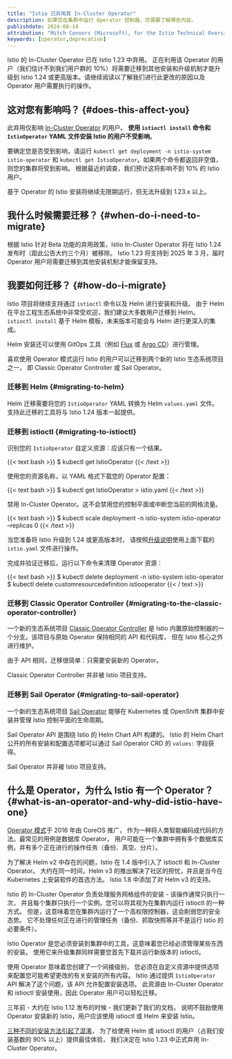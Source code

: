 ```yaml
---
title: "Istio 已弃用其 In-Cluster Operator"
description: 如果您在集群中运行 Operator 控制器，您需要了解哪些内容。
publishdate: 2024-08-14
attribution: "Mitch Connors (Microsoft), for the Istio Technical Oversight Committee; Translated by Wilson Wu (DaoCloud)"
keywords: [operator,deprecation]
---
```


Istio 的 In-Cluster Operator 已在 Istio 1.23 中弃用。
正在利用该 Operator 的用户（我们估计不到我们用户群的 10%）将需要迁移到其他安装和升级机制才能升级到
Istio 1.24 或更高版本。请继续阅读以了解我们进行此更改的原因以及 Operator 用户需要执行的操作。

## 这对您有影响吗？ {#does-this-affect-you}

此弃用仅影响 [In-Cluster Operator](https://archive.istio.io/v1.23/zh/docs/setup/install/operator/) 的用户。
**使用 <code>istioctl install</code> 命令和 `IstioOperator` YAML 文件安装 Istio 的用户不受影响**。

要确定您是否受到影响，请运行 `kubectl get deployment -n istio-system istio-operator`
和 `kubectl get IstioOperator`。如果两个命令都返回非空值，则您的集群将受到影响。
根据最近的调查，我们预计这将影响不到 10% 的 Istio 用户。

基于 Operator 的 Istio 安装将继续无限期运行，但无法升级到 1.23.x 以上。

## 我什么时候需要迁移？ {#when-do-i-need-to-migrate}

根据 Istio 针对 Beta 功能的弃用政策，Istio In-Cluster Operator
将在 Istio 1.24 发布时（距此公告大约三个月）被移除。
Istio 1.23 将支持到 2025 年 3 月，届时 Operator 用户将需要迁移到其他安装机制才能保留支持。

## 我要如何迁移？ {#how-do-i-migrate}

Istio 项目将继续支持通过 `istioctl` 命令以及 Helm 进行安装和升级。
由于 Helm 在平台工程生态系统中非常受欢迎，我们建议大多数用户迁移到 Helm。
`istioctl install` 基于 Helm 模板，未来版本可能会与 Helm 进行更深入的集成。

Helm 安装还可以使用 GitOps 工具（例如 [Flux](https://fluxcd.io/)
或 [Argo CD](https://argo-cd.readthedocs.io/)）进行管理。

喜欢使用 Operator 模式运行 Istio 的用户可以迁移到两个新的 Istio 生态系统项目之一，
即 Classic Operator Controller 或 Sail Operator。

### 迁移到 Helm {#migrating-to-helm}

Helm 迁移需要将您的 `IstioOperator` YAML 转换为 Helm `values.yaml` 文件。
支持此迁移的工具将与 Istio 1.24 版本一起提供。

### 迁移到 istioctl {#migrating-to-istioctl}

识别您的 `IstioOperator` 自定义资源：应该只有一个结果。

{{< text bash >}}
$ kubectl get IstioOperator
{{< /text >}}

使用您的资源名称，以 YAML 格式下载您的 Operator 配置：

{{< text bash >}}
$ kubectl get IstioOperator <name> > istio.yaml
{{< /text >}}

禁用 In-Cluster Operator。这不会禁用您的控制平面或中断您当前的网格流量。

{{< text bash >}}
$ kubectl scale deployment -n istio-system istio-operator –replicas 0
{{< /text >}}

当您准备将 Istio 升级到 1.24 或更高版本时，
请按照[升级说明](/zh/docs/setup/upgrade/canary/)使用上面下载的 `istio.yaml` 文件进行操作。

完成并验证迁移后，运行以下命令来清理 Operator 资源：

{{< text bash >}}
$ kubectl delete deployment -n istio-system istio-operator
$ kubectl delete customresourcedefinition istiooperator
{{< / text >}}

### 迁移到 Classic Operator Controller {#migrating-to-the-classic-operator-controller}

一个新的生态系统项目 [Classic Operator Controller](https://github.com/istio-ecosystem/classic-operator-controller)
是 Istio 内置原始控制器的一个分支。该项目与原始 Operator 保持相同的 API 和代码库，
但在 Istio 核心之外进行维护。

由于 API 相同，迁移很简单：只需要​​安装新的 Operator。

Classic Operator Controller 并非被 Istio 项目支持。

### 迁移到 Sail Operator {#migrating-to-sail-operator}

一个新的生态系统项目 [Sail Operator](https://github.com/istio-ecosystem/sail-operator)
能够在 Kubernetes 或 OpenShift 集群中安装并管理 Istio 控制平面的生命周期。

Sail Operator API 是围绕 Istio 的 Helm Chart API 构建的。
Istio 的 Helm Chart 公开的所有安装和配置选项都可以通过 Sail Operator CRD 的 `values:` 字段获得。

Sail Operator 并非被 Istio 项目支持。

## 什么是 Operator，为什么 Istio 有一个 Operator？ {#what-is-an-operator-and-why-did-istio-have-one}

[Operator 模式](https://kubernetes.io/zh-cn/docs/concepts/extend-kubernetes/operator/)于 2016 年由 CoreOS 推广，
作为一种将人类智能编码成代码的方法。最常见的用例是数据库 Operator，
用户可能在一个集群中拥有多个数据库实例，并有多个正在进行的操作任务（备份、真空、分片）。

为了解决 Helm v2 中存在的问题，Istio 在 1.4 版中引入了 istioctl 和 In-Cluster Operator。
大约在同一时间，Helm v3 的推出解决了社区的担忧，并且是当今在 Kubernetes 上安装软件的首选方法。
Istio 1.8 中添加了对 Helm v3 的支持。

Istio 的 In-Cluster Operator 负责处理服务网格组件的安装 - 该操作通常只执行一次，
并且每个集群只执行一个实例。您可以将其视为在集群内运行 istioctl 的一种方式。
但是，这意味着您在集群内运行了一个高权限控制器，这会削弱您的安全态势。
它不处理任何正在进行的管理任务（备份、抓取快照等并不是运行 Istio 的必要条件）。

Istio Operator 是您必须安装到集群中的工具，这意味着您已经必须管理某些东西的安装。
使用它来升级集群同样需要您首先下载并运行新版本的 istioctl。

使用 Operator 意味着您创建了一个间接级别，
您必须在自定义资源中提供选项来配置您可能希望更改的有关安装的所有内容。
Istio 通过提供 `IstioOperator` API 解决了这个问题，该 API 允许配置安装选项。
此资源由 In-Cluster Operator 和 istioctl 安装使用，因此 Operator 用户可以轻松迁移。

三年前 - 大约在 Istio 1.12 发布的时候 - 我们更新了我们的文档，
说明不鼓励使用 Operator 安装新的 Istio，用户应该使用 istioctl 或 Helm 来安装 Istio。

[三种不同的安装方法引起了混淆](https://blog.howardjohn.info/posts/istio-install/)，
为了给使用 Helm 或 istioctl 的用户（占我们安装基数的 90% 以上）提供最佳体验，
我们决定在 Istio 1.23 中正式弃用 In-Cluster Operator。
